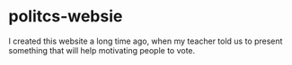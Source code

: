 # politcs-websie
I created this website a long time ago, when my teacher told us to present something that will help motivating people to vote.
